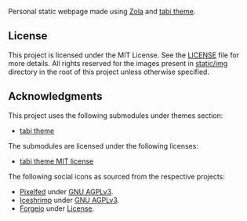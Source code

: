 Personal static webpage made using [Zola](https://getzola.org) and [tabi theme](https://github.com/welpo/tabi).

## License

This project is licensed under the MIT License. See the [LICENSE](LICENSE) file for more details.
All rights reserved for the images present in [static/img](static/img/) directory in the root of this project unless otherwise specified.
## Acknowledgments

This project uses the following submodules under themes section:

* [tabi theme](https://github.com/welpo/tabi)

The submodules are licensed under the following licenses:

* [tabi theme MIT license](https://github.com/welpo/tabi/blob/main/LICENSE)

The following social icons as sourced from the respective projects:

- [Pixelfed](https://pixelfed.org) under [GNU AGPLv3](https://github.com/pixelfed/pixelfed/blob/dev/LICENSE). 
- [Iceshrimp](https://iceshrimp.dev/iceshrimp) under [GNU AGPLv3](https://iceshrimp.dev/iceshrimp/iceshrimp/src/branch/dev/LICENSE).
- [Forgejo](https://forgejo.org) under [License](https://codeberg.org/forgejo/forgejo/src/branch/forgejo/LICENSE).
